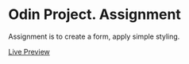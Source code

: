 # Odin Project. Assignment

Assignment is to create a form, apply simple styling.

[Live Preview](https://ignasc.github.io/odinproject_task_formfill/)
